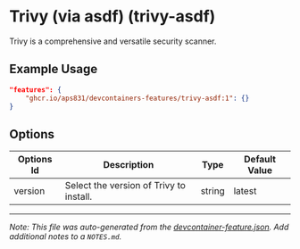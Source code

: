 
# Trivy (via asdf) (trivy-asdf)

Trivy is a comprehensive and versatile security scanner.

## Example Usage

```json
"features": {
    "ghcr.io/aps831/devcontainers-features/trivy-asdf:1": {}
}
```

## Options

| Options Id | Description | Type | Default Value |
|-----|-----|-----|-----|
| version | Select the version of Trivy to install. | string | latest |



---

_Note: This file was auto-generated from the [devcontainer-feature.json](devcontainer-feature.json).  Add additional notes to a `NOTES.md`._

